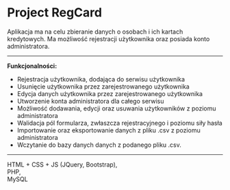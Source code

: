 # Project RegCard

Aplikacja ma na celu zbieranie danych o osobach i ich kartach kredytowych.
Ma możliwość rejestracji użytkownika oraz posiada konto administratora.
- - - - - -
**Funkcjonalności:**<br>
* Rejestracja użytkownika, dodająca do serwisu użytkownika<br>
* Usunięcie użytkownika przez zarejestrowanego użytkownika<br>
* Edycja danych użytkownika przez zarejestrowanego użytkownika<br>
* Utworzenie konta administratora dla całego serwisu<br>
* Możliwość dodawania, edycji oraz usuwania użytkowników z poziomu administratora <br>
* Walidacja pól formularza, zwłaszcza rejestracyjnego i poziomu siły hasła<br>
* Importowanie oraz eksportowanie danych z pliku .csv z poziomu administratora<br>
* Wczytanie do bazy danych danych z podanego pliku .csv.
- - - - 
HTML + CSS + JS (JQuery, Bootstrap),<br>
PHP,<br>
MySQL

